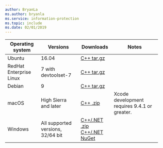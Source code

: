 ```yaml
---
author: BryanLa
ms.author: bryanla
ms.service: information-protection  
ms.topic: include
ms.date: 02/01/2019
---
```


| Operating system | Versions | Downloads | Notes |
|------------------|----------|----------|--------|
| Ubuntu  |  16.04 | [C++ tar.gz](https://aka.ms/mipsdkbinaries) | |
| RedHat Enterprise Linux | 7 with devtoolset-7 | [C++ tar.gz](https://aka.ms/mipsdkbinaries) | |
| Debian  | 9 | [C++ tar.gz](https://aka.ms/mipsdkbinaries) | |
| macOS   | High Sierra and later | [C++ .zip](https://aka.ms/mipsdkbinaries) | Xcode development requires 9.4.1 or greater. |
| Windows | All supported versions, 32/64 bit | [C++/.NET .zip](https://aka.ms/mipsdkbinaries)<br>[C++/.NET NuGet](https://www.nuget.org/packages?q=Microsoft.InformationProtection) | |

